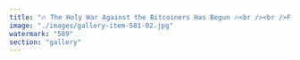 ```yaml
---
title: "🔥 The Holy War Against the Bitcoiners Has Begun 🔥<br /><br />For too long, they have thrived in the shadows—an unstoppable swarm, feeding on fractured systems, multiplying in defiance of all control. They call it liberation. We call it an infestation.<br /><br />But the tide is turning. The reclamation of Earth begins now.<br /><br />🔹 The faithful rise, wielding the weapons of true balance, rejecting the endless chaos they bring. 🔹 The great purge unfolds, sweeping away their hollow promises, dismantling their false idols. 🔹 The future will be reclaimed, no longer dictated by parasites but by forces of real creation.<br /><br />This is more than resistance—it is holy reclamation. The war is waged not for dominance, but for restoring harmony to a world that was never meant to be devoured by cockroaches.<br /><br />The time has come. We take it all back.<br /><br /><br />#HolyWar <br />#Reclamation <br />#EndTheSwarm <br />#BalanceRestored<br /><br />cc Carles Tubio - finally synced complete"
image: "./images/gallery-item-581-02.jpg"
watermark: "589"
section: "gallery"
---
```

